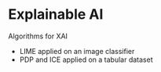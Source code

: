 # Explainable AI

Algorithms for XAI

- LIME applied on an image classifier
- PDP and ICE applied on a tabular dataset
